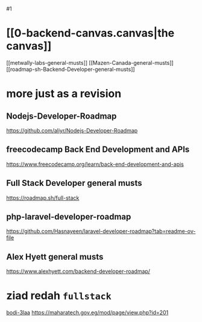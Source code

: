 #1

# [[0-backend-canvas.canvas|the canvas]]
[[metwally-labs-general-musts]]
[[Mazen-Canada-general-musts]]
[[roadmap-sh-Backend-Developer-general-musts]]

# more just as a revision
## Nodejs-Developer-Roadmap
https://github.com/aliyr/Nodejs-Developer-Roadmap
## freecodecamp Back End Development and APIs
https://www.freecodecamp.org/learn/back-end-development-and-apis
## Full Stack Developer general musts
https://roadmap.sh/full-stack


## php-laravel-developer-roadmap
https://github.com/Hasnayeen/laravel-developer-roadmap?tab=readme-ov-file

## Alex Hyett general musts
https://www.alexhyett.com/backend-developer-roadmap/
# ziad redah `fullstack`
[bodi-3laa](https://drive.google.com/drive/folders/1sQxDcNw2X_-FIugVvqh1Lf7DMTPeFIbp)
https://maharatech.gov.eg/mod/page/view.php?id=201